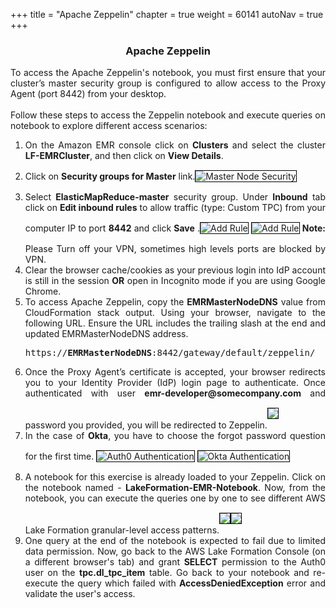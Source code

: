 +++
title = "Apache Zeppelin"
chapter = true
weight = 60141
autoNav = true
+++

<center><h3>Apache Zeppelin</h3></center>

<div style="text-align: justify">
   To access the Apache Zeppelin's notebook, you must first ensure that your cluster’s master security group is configured to allow access to the Proxy Agent (port 8442) from your desktop.
   <br/><br/>Follow these steps to access the Zeppelin notebook and execute queries on notebook to explore different access scenarios:
   <ol>
      <li>On the Amazon EMR console click on <b>Clusters</b> and select the cluster <b>LF-EMRCluster</b>, and then click on <b>View Details</b>.</li>
      <li>Click on <b>Security groups for Master</b> link.<img src="/images/masternode-securith-group.png" title="Master Node Security" style="margin:15px 0px; border:1px solid black"/></li>
      <li>Select <b>ElasticMapReduce-master</b> security group. Under <b>Inbound</b> tab click on <b>Edit inbound rules</b> to allow traffic (type: Custom TPC) from your computer IP to port <b>8442</b> and click <b>Save</b> .<img src="/images/1mastersecuritygroup8442.png" title="Add Rule" style="margin:15px 0px; border:1px solid black"/>
         <img src="/images/2mastersecuritygroup8442.png" title="Add Rule" style="margin:15px 0px; border:1px solid black"/>
         <b>Note:</b> Please Turn off your VPN, sometimes high levels ports are blocked by VPN.</li>
      <li>Clear the browser cache/cookies as your previous login into IdP account is still in the session <b>OR</b> open in Incognito mode if you are using Google Chrome.</li>
      <li>To access Apache Zeppelin, copy the <b>EMRMasterNodeDNS</b> value from CloudFormation stack output. Using your browser, navigate to the following URL. Ensure the URL includes the trailing slash at the end and updated EMRMasterNodeDNS address.<pre>https://<b>EMRMasterNodeDNS</b>:8442/gateway/default/zeppelin/</pre></li>
      <li>Once the Proxy Agent’s certificate is accepted, your browser redirects you to your Identity Provider (IdP) login page to authenticate. Once authenticated with user <b>emr-developer@somecompany.com</b> and password you provided, you will be redirected to Zeppelin.<img src="/images/zeppelinnotebook.png" style="margin:15px 0px; border:1px solid black"/></li>
      <li>In the case of <b>Okta</b>, you have to choose the forgot password question for the first time.
         <img src="/images/auth0-authenticate.png" title="Auth0 Authentication" style="margin:15px 0px; border:1px solid black"/>
         <img src="/images/okta-login.png" title="Okta Authentication" style="margin:15px 0px; border:1px solid black"/></li>
      <li>A notebook for this exercise is already loaded to your Zeppelin. Click on the notebook named -  <b>LakeFormation-EMR-Notebook</b>. Now, from the notebook, you can execute the queries one by one to see different AWS Lake Formation granular-level access patterns.<img src="/images/zeppelin-notebook-sel.png" style="margin:15px 0px; border:1px solid black"/><img src="/images/zeppelinnotebook2.png" style="margin:15px 0px; border:1px solid black"/></li>
      <li>One query at the end of the notebook is expected to fail due to limited data permission. Now, go back to the AWS Lake Formation Console (on a different browser's tab) and grant <b>SELECT</b> permission to the Auth0 user on the <b>tpc.dl_tpc_item</b> table. Go back to your notebook and re-execute the query which failed with <b>AccessDeniedException</b> error and validate the user's access.</li>
    </ol>
</div>